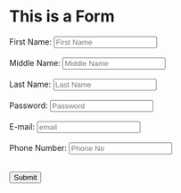 <!Doctype html>
<html lang="en">
    <head>
        <meta charset="utf-8">
        <title>Assignment 3: Forms </title>
        <link href="/css/styles.css"     rel="stylesheet">
        <title>Forms</title>
    </head>
    <body>
        <h1>This is a Form </h1>
        <form action="">
            <label for="firstname">First Name: </label>
            <input type="text" title="firstname" placeholder="First Name">
            <br>
            <br>
            <label for="middlename">Middle Name: </label>
            <input type="text" title="middlename" placeholder="Middle Name">
            <br>
            <br>
            <label for="lastname">Last Name: </label>
            <input type="text" title="lastname"  placeholder="Last Name">
            <br>
            <br>
            <label for="password">Password: </label>
            <input type="password" title="password"  placeholder="Password">
            <br>
            <br>
            <label for="email">E-mail: </label>
            <input type="email" title="email" placeholder="email">
            <br>
            <br>
            <label for="phone">Phone Number: </label>
            <input type="phone" title="phone" placeholder="Phone No">
            <br>
            <br>
        </form>
        <button type="submit">Submit</button>
    </body>
</html>
